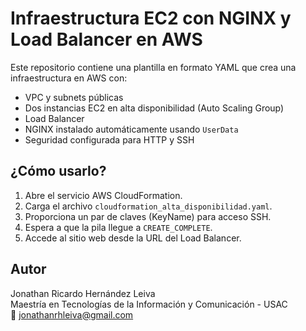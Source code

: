 # Infraestructura EC2 con NGINX y Load Balancer en AWS

Este repositorio contiene una plantilla en formato YAML que crea una infraestructura en AWS con:

- VPC y subnets públicas
- Dos instancias EC2 en alta disponibilidad (Auto Scaling Group)
- Load Balancer
- NGINX instalado automáticamente usando `UserData`
- Seguridad configurada para HTTP y SSH

## ¿Cómo usarlo?

1. Abre el servicio AWS CloudFormation.
2. Carga el archivo `cloudformation_alta_disponibilidad.yaml`.
3. Proporciona un par de claves (KeyName) para acceso SSH.
4. Espera a que la pila llegue a `CREATE_COMPLETE`.
5. Accede al sitio web desde la URL del Load Balancer.

## Autor

Jonathan Ricardo Hernández Leiva  
Maestría en Tecnologías de la Información y Comunicación - USAC  
📧 jonathanrhleiva@gmail.com
